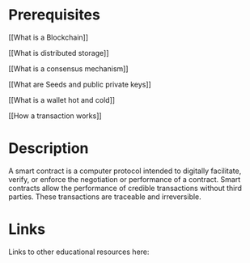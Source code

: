 # Prerequisites
[[What is a Blockchain]]


[[What is distributed storage]]


[[What is a consensus mechanism]]


[[What are Seeds and public private keys]]


[[What is a wallet hot and cold]]


[[How a transaction works]]

# Description
A smart contract is a computer protocol intended to digitally facilitate, verify, or enforce the negotiation or performance of a contract. Smart contracts allow the performance of credible transactions without third parties. These transactions are traceable and irreversible.

# Links
Links to other educational resources here: